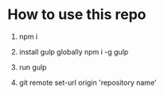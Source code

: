 # How to use this repo

1. npm i

2. install gulp globally npm i -g gulp

3. run gulp

4. git remote set-url origin 'repository name'